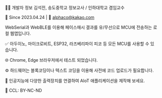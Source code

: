 👨‍💻 개발자 정보 김석전, 송도중학교 정보교사 / 인하대학교 겸임교수

📅 Since 2023.04.24 | 📧 alphaco@kakao.com

WebSerial과 WebBLE를 이용해 페이스매시 결과를 유/무선으로 MCU에 전송하는 로컬 웹앱입니다.

✅ 아두이노, 마이크로비트, ESP32, 라즈베리파이 피코 등 모든 MCU를 사용할 수 있습니다.

🌐 Chrome, Edge 브라우저에서 테스트 되었습니다.

⚙️ 하드웨어는 블록코딩이나 텍스트 코딩을 이용해 사전에 코드 업로드가 필요합니다.

🚀 인공지능에 다양한 출력장치를 연결하여 AIoT 애플리케이션을 제작해 보세요.

📜 CCL: BY-NC-ND
